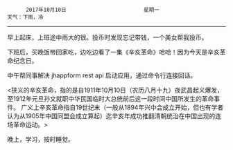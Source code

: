           2017年10月10日                         星期一                              天气：下雨，冷
***        
          
早上起床，上班途中雨大的很。投币时发现忘记带钱，一个美女帮我投币。

下班后，买晚饭带回家吃，边吃边看了一集《辛亥革命》哈哈！因为今天是辛亥革命纪念日。

中午帮同事解决 jhappform rest api 启动应用，通过命令行连接回话。

<狭义的辛亥革命，指的是自1911年10月10日（农历八月十九）夜武昌起义爆发，至1912年元旦孙文就职中华民国临时大总统前后这一段时间中国所发生的革命事件。
广义上辛亥革命指自19世纪末（一般从1894年兴中会成立开始，但也有学者认为从1905年中国同盟会成立算起）迄辛亥年成功推翻清朝统治在中国出现的连场革命运动。>

晚上，学习，按时睡觉。
